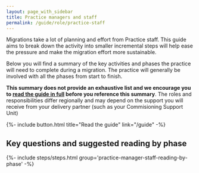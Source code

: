 ```yaml
---
layout: page_with_sidebar
title: Practice managers and staff
permalink: /guide/role/practice-staff
---
```


Migrations take a lot of planning and effort from Practice staff. This guide aims to break down the activity into smaller incremental steps will help ease the pressure and make the migration effort more sustainable.

Below you will find a summary of the key activities and phases the practice will need to complete during a migration. The practice will generally be involved with all the phases from start to finish. 

**This summary does not provide an exhaustive list and we encourage you to [read the guide in full](/prm-practice-migration/guide) before you reference this summary**. The roles and responsibilities differ regionally and may depend on the support you will receive from your delivery partner (such as your Commisioning Support Unit)

{%- include button.html title="Read the guide" link="/guide" -%}
<!-- [FORMAT] why is the button missing here? -->
## Key questions and suggested reading by phase

{%- include steps/steps.html group='practice-manager-staff-reading-by-phase' -%}
<!-- [FORMAT] why are all the steps missing here? -->
